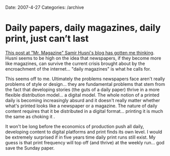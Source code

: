 Date: 2007-4-27
Categories: /archive

# Daily papers, daily magazines, daily print, just can’t last

<a href="http://mrmagazine.wordpress.com/2007/04/26/the-future-of-newspapers-daily-magazinestake-2/">This post at "Mr. Magazine" Samir Husni's blog has gotten me thinking</a>.  Husni seems to be high on the idea that newspapers, if they become more like magazines, can survive the current crisis brought about by the encroachment of the internet... "daily magazines" is what he calls for.

This seems off to me.  Ultimately the problems newspapers face aren't really problems of style or design... they are fundamental problems that stem from the fact that developing stories (the guts of a daily paper) thrive in a more flexible distribution model... a digital model.  The whole notion of a printed daily is becoming increasingly absurd and it doesn't really matter whether what's printed looks like a newspaper or a magazine.  The nature of daily content requires that it be distributed in a digital format... printing it is much the same as choking it .

It won't be long before the economics of production push all daily, developing content to digital platforms and print finds its own level. I would be extremely surprised if in five years time daily print runs still exist.  My guess is that print frequency will top off (and thrive) at the weekly run... god save the Sunday paper.
